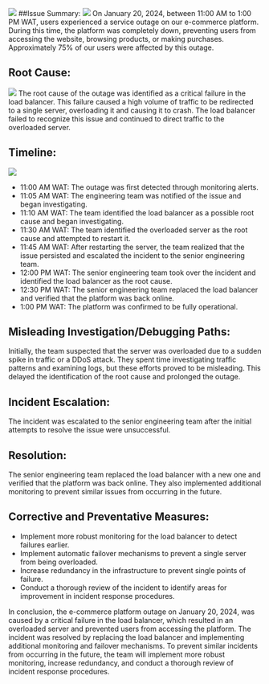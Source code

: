 ![](https://t3.ftcdn.net/jpg/04/92/09/72/240_F_492097246_yagE8x9Uk8M9IekPy7GBuE0x1Uoa7esD.jpg)
##Issue Summary:
![](https://www.cienotes.com/wp-content/uploads/2019/07/summaryblackboard.jpg)
On January 20, 2024, between 11:00 AM to 1:00 PM WAT, users experienced a service outage on our e-commerce platform. During this time, the platform was completely down, preventing users from accessing the website, browsing products, or making purchases. Approximately 75% of our users were affected by this outage.

## Root Cause:
![](https://blog.systemsengineering.com/hs-fs/hubfs/blog-files/Root%20Cause.jpg?width=600&name=Root%20Cause.jpg)
The root cause of the outage was identified as a critical failure in the load balancer. This failure caused a high volume of traffic to be redirected to a single server, overloading it and causing it to crash. The load balancer failed to recognize this issue and continued to direct traffic to the overloaded server.

## Timeline:
![](https://www.ncbar.org/wp-content/uploads/2022/02/Timeline-Visual-300x145.png)
- 11:00 AM WAT: The outage was first detected through monitoring alerts.
- 11:05 AM WAT: The engineering team was notified of the issue and began investigating.
- 11:10 AM WAT: The team identified the load balancer as a possible root cause and began investigating.
- 11:30 AM WAT: The team identified the overloaded server as the root cause and attempted to restart it.
- 11:45 AM WAT: After restarting the server, the team realized that the issue persisted and escalated the incident to the senior engineering team.
- 12:00 PM WAT: The senior engineering team took over the incident and identified the load balancer as the root cause.
- 12:30 PM WAT: The senior engineering team replaced the load balancer and verified that the platform was back online.
- 1:00 PM WAT: The platform was confirmed to be fully operational.

## Misleading Investigation/Debugging Paths:
Initially, the team suspected that the server was overloaded due to a sudden spike in traffic or a DDoS attack. They spent time investigating traffic patterns and examining logs, but these efforts proved to be misleading. This delayed the identification of the root cause and prolonged the outage.

## Incident Escalation:
The incident was escalated to the senior engineering team after the initial attempts to resolve the issue were unsuccessful.

## Resolution:
The senior engineering team replaced the load balancer with a new one and verified that the platform was back online. They also implemented additional monitoring to prevent similar issues from occurring in the future.

## Corrective and Preventative Measures:
- Implement more robust monitoring for the load balancer to detect failures earlier.
- Implement automatic failover mechanisms to prevent a single server from being overloaded.
- Increase redundancy in the infrastructure to prevent single points of failure.
- Conduct a thorough review of the incident to identify areas for improvement in incident response procedures.

In conclusion, the e-commerce platform outage on January 20, 2024, was caused by a critical failure in the load balancer, which resulted in an overloaded server and prevented users from accessing the platform. The incident was resolved by replacing the load balancer and implementing additional monitoring and failover mechanisms. To prevent similar incidents from occurring in the future, the team will implement more robust monitoring, increase redundancy, and conduct a thorough review of incident response procedures.
